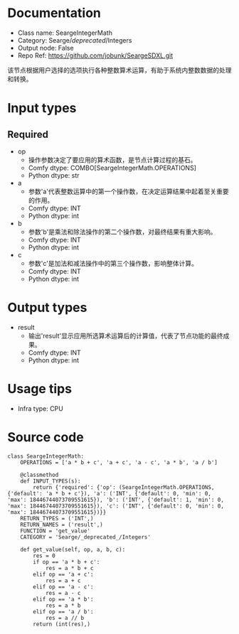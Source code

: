 # Documentation
- Class name: SeargeIntegerMath
- Category: Searge/_deprecated_/Integers
- Output node: False
- Repo Ref: https://github.com/jobunk/SeargeSDXL.git

该节点根据用户选择的选项执行各种整数算术运算，有助于系统内整数数据的处理和转换。

# Input types
## Required
- op
    - 操作参数决定了要应用的算术函数，是节点计算过程的基石。
    - Comfy dtype: COMBO[SeargeIntegerMath.OPERATIONS]
    - Python dtype: str
- a
    - 参数'a'代表整数运算中的第一个操作数，在决定运算结果中起着至关重要的作用。
    - Comfy dtype: INT
    - Python dtype: int
- b
    - 参数'b'是乘法和除法操作的第二个操作数，对最终结果有重大影响。
    - Comfy dtype: INT
    - Python dtype: int
- c
    - 参数'c'是加法和减法操作中的第三个操作数，影响整体计算。
    - Comfy dtype: INT
    - Python dtype: int

# Output types
- result
    - 输出'result'显示应用所选算术运算后的计算值，代表了节点功能的最终成果。
    - Comfy dtype: INT
    - Python dtype: int

# Usage tips
- Infra type: CPU

# Source code
```
class SeargeIntegerMath:
    OPERATIONS = ['a * b + c', 'a + c', 'a - c', 'a * b', 'a / b']

    @classmethod
    def INPUT_TYPES(s):
        return {'required': {'op': (SeargeIntegerMath.OPERATIONS, {'default': 'a * b + c'}), 'a': ('INT', {'default': 0, 'min': 0, 'max': 18446744073709551615}), 'b': ('INT', {'default': 1, 'min': 0, 'max': 18446744073709551615}), 'c': ('INT', {'default': 0, 'min': 0, 'max': 18446744073709551615})}}
    RETURN_TYPES = ('INT',)
    RETURN_NAMES = ('result',)
    FUNCTION = 'get_value'
    CATEGORY = 'Searge/_deprecated_/Integers'

    def get_value(self, op, a, b, c):
        res = 0
        if op == 'a * b + c':
            res = a * b + c
        elif op == 'a + c':
            res = a + c
        elif op == 'a - c':
            res = a - c
        elif op == 'a * b':
            res = a * b
        elif op == 'a / b':
            res = a // b
        return (int(res),)
```